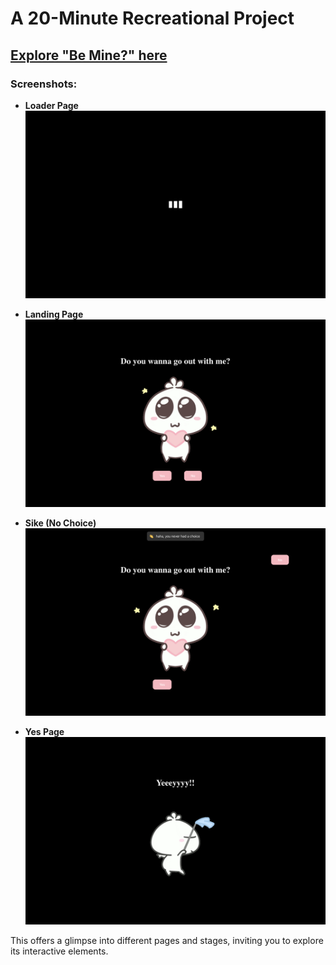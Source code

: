 # A 20-Minute Recreational Project

## [Explore "Be Mine?" here](https://www.that-time.vercel.app)

### Screenshots:

- **Loader Page**
  ![Loader Page](public/load.png)

- **Landing Page**
  ![Landing Page](src/assets/pick.png)

- **Sike (No Choice)**
  ![Sike (No Choice)](https://github.com/joshex150/date-me/blob/main/src/assets/option.png)

- **Yes Page**
  ![Yes Page](src/assets/yes.png)

This offers a glimpse into different pages and stages, inviting you to explore its interactive elements.
